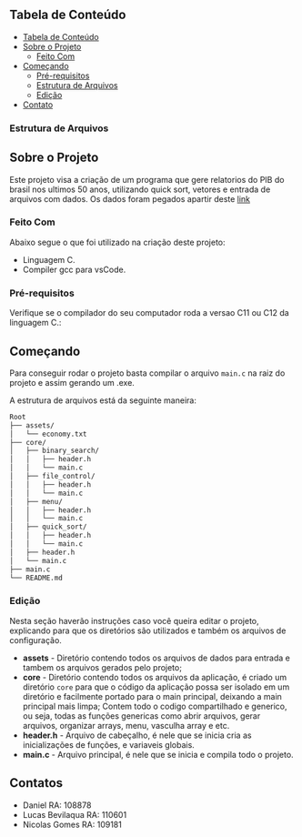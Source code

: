 <!-- TABLE OF CONTENTS -->

## Tabela de Conteúdo

- [Tabela de Conteúdo](#tabela-de-conte%C3%BAdo)
- [Sobre o Projeto](#sobre-o-projeto)
  - [Feito Com](#feito-com)
- [Começando](#come%C3%A7ando)
  - [Pré-requisitos](#pr%C3%A9-requisitos)
  - [Estrutura de Arquivos](#estrutura-de-arquivos)
  - [Edição](#edi%C3%A7%C3%A3o)
- [Contato](#contato)
### Estrutura de Arquivos

<!-- ABOUT THE PROJECT -->

## Sobre o Projeto

Este projeto visa a criação de um programa que gere relatorios do PIB do brasil nos ultimos 50 anos, utilizando quick sort, vetores e entrada de arquivos com dados.
Os dados foram pegados apartir deste [link](https://infograficos.gazetadopovo.com.br/economia/pib-do-brasil/)

### Feito Com

Abaixo segue o que foi utilizado na criação deste projeto:
- Linguagem C.
- Compiler gcc para vsCode.

### Pré-requisitos

Verifique se o compilador do seu computador roda a versao C11 ou C12 da linguagem C.:

## Começando

Para conseguir rodar o projeto basta compilar o arquivo `main.c` na raiz do projeto e assim gerando um .exe.

A estrutura de arquivos está da seguinte maneira:
```bash
Root
├── assets/
│   └── economy.txt
├── core/
│   ├── binary_search/
│   │   ├── header.h
│   │   └── main.c
│   ├── file_control/
│   │   ├── header.h
│   │   └── main.c
│   ├── menu/
│   │   ├── header.h
│   │   └── main.c
│   ├── quick_sort/
│   │   ├── header.h
│   │   └── main.c
│   ├── header.h
│   └── main.c
├── main.c
└── README.md
```

### Edição

Nesta seção haverão instruções caso você queira editar o projeto, explicando para que os diretórios são utilizados e também os arquivos de configuração.

- **assets** - Diretório contendo todos os arquivos de dados para entrada e tambem os arquivos gerados pelo projeto;
- **core** - Diretório contendo todos os arquivos da aplicação, é criado um diretório `core` para que o código da aplicação possa ser isolado em um diretório e facilmente portado para o main principal, deixando a main principal mais limpa;
  Contem todo o codigo compartilhado e generico, ou seja, todas as funções genericas como abrir arquivos, gerar arquivos, organizar arrays, menu, vasculha array e etc.
- **header.h** - Arquivo de cabeçalho, é nele que se inicia cria as inicializações de funções, e variaveis globais.
- **main.c** - Arquivo principal, é nele que se inicia e compila todo o projeto.

## Contatos
- Daniel RA: 108878
- Lucas Bevilaqua RA: 110601
- Nicolas Gomes RA: 109181